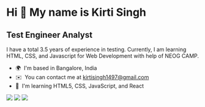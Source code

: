 Hi 👋 My name is Kirti Singh
============================

Test Engineer Analyst
---------------------

I have a total 3.5 years of experience in testing. Currently, I am learning HTML, CSS, and Javascript for Web Development with help of NEOG CAMP.

* 🌍  I'm based in Bangalore, India
* ✉️  You can contact me at [kirtisingh1497@gmail.com](mailto:kirtisingh1497@gmail.com)
* 🧠  I'm learning HTML5, CSS, JavaScript, and React

![](http://github-profile-summary-cards.vercel.app/api/cards/profile-details?username=Kirti1402&theme=dracula)
![](http://github-profile-summary-cards.vercel.app/api/cards/repos-per-language?username=Kirti1402&theme=dracula)
![](http://github-profile-summary-cards.vercel.app/api/cards/productive-time?username=Kirti1402&theme=dracula&utcOffset=8)
